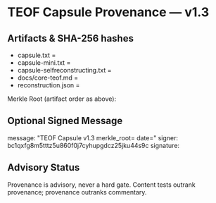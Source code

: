 # TEOF Capsule Provenance — v1.3

## Artifacts & SHA-256 hashes
- capsule.txt = <fill>
- capsule-mini.txt = <fill>
- capsule-selfreconstructing.txt = <fill>
- docs/core-teof.md = <fill>
- reconstruction.json = <fill>

Merkle Root (artifact order as above):
<fill-after-merkle>

## Optional Signed Message
message: "TEOF Capsule v1.3 merkle_root=<merkle> date=<fill-date>"
signer: bc1qxfg8m5tttz5u860f0j7cyhupgdcz25jku44s9c
signature: <fill-after-signing>

## Advisory Status
Provenance is advisory, never a hard gate. Content tests outrank provenance; provenance outranks commentary.
